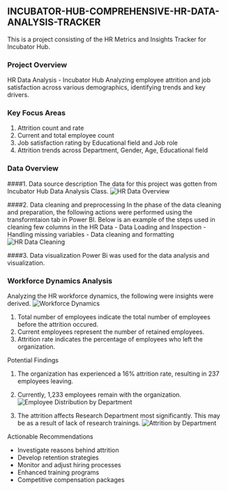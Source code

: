 ## INCUBATOR-HUB-COMPREHENSIVE-HR-DATA-ANALYSIS-TRACKER
This is a project consisting of the HR Metrics and Insights Tracker for Incubator Hub.

### Project Overview
HR Data Analysis - Incubator Hub
Analyzing employee attrition and job satisfaction across various demographics, identifying trends and key drivers.

### Key Focus Areas
1. Attrition count and rate
2. Current and total employee count
3. Job satisfaction rating by Educational field and Job role
4. Attrition trends across Department, Gender, Age, Educational field

### Data Overview
####1. Data source description
   The data for this project was gotten from Incubator Hub Data Analysis Class.
    ![HR Data Overview](https://github.com/user-attachments/assets/ddc96d6d-ee01-4650-a2f8-fa5074bbead9)    

####2. Data cleaning and preprocessing
   In the phase of the data cleaning and preparation, the following actions were performed using the transformtaion tab in Power BI.
   Below is an example of the steps used in cleaning few columns in the HR Data
    - Data Loading and Inspection
    - Handling missing variables
    - Data cleaning and formatting
    ![HR Data Cleaning](https://github.com/user-attachments/assets/236ce70b-883f-4bea-b485-841d8a498882)

####3. Data visualization
   Power Bi was used for the data analysis and visualization.

### Workforce Dynamics Analysis
Analyzing the HR workforce dynamics, the following were insights were derived.
   ![Workforce Dynamics](https://github.com/user-attachments/assets/89519b06-1b5f-48e6-93c1-62d2d76d07b3)

1. Total number of employees indicate the total number of employees before the attrition occured.
2. Current employees represent the number of retained employees.
3. Attrition rate indicates the percentage of employees who left the organization.

Potential Findings
1. The organization has experienced a 16% attrition rate, resulting in 237 employees leaving.
2. Currently, 1,233 employees remain with the organization.
   ![Employee Distribution by Department](https://github.com/user-attachments/assets/b4c7bb1e-9881-43a8-aea9-6ba57b032cd5)

3. The attrition affects Research Department most significantly. This may be as a result of lack of research trainings.
   ![Attrition by Department](https://github.com/user-attachments/assets/4419b8ac-a415-460a-a5b8-4dd407dbeea6)

Actionable Recommendations
   - Investigate reasons behind attrition
   - Develop retention strategies
   - Monitor and adjust hiring processes
   - Enhanced training programs
   - Competitive compensation packages

